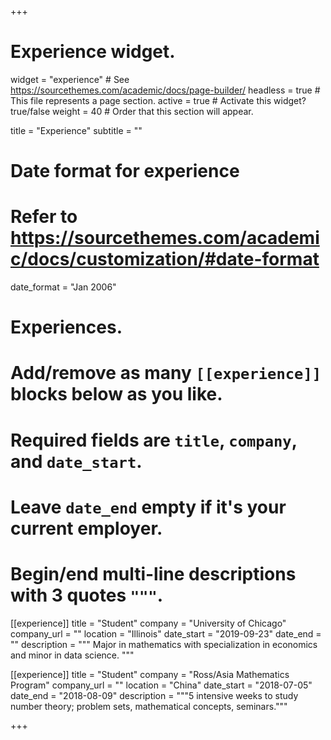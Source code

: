 +++
# Experience widget.
widget = "experience"  # See https://sourcethemes.com/academic/docs/page-builder/
headless = true  # This file represents a page section.
active = true  # Activate this widget? true/false
weight = 40  # Order that this section will appear.

title = "Experience"
subtitle = ""

# Date format for experience
#   Refer to https://sourcethemes.com/academic/docs/customization/#date-format
date_format = "Jan 2006"

# Experiences.
#   Add/remove as many `[[experience]]` blocks below as you like.
#   Required fields are `title`, `company`, and `date_start`.
#   Leave `date_end` empty if it's your current employer.
#   Begin/end multi-line descriptions with 3 quotes `"""`.
[[experience]]
  title = "Student"
  company = "University of Chicago"
  company_url = ""
  location = "Illinois"
  date_start = "2019-09-23"
  date_end = ""
  description = """ Major in mathematics with specialization in economics and minor in data science.
  """

[[experience]]
  title = "Student"
  company = "Ross/Asia Mathematics Program"
  company_url = ""
  location = "China"
  date_start = "2018-07-05"
  date_end = "2018-08-09"
  description = """5 intensive weeks to study number theory; problem sets, mathematical concepts, seminars."""

+++
